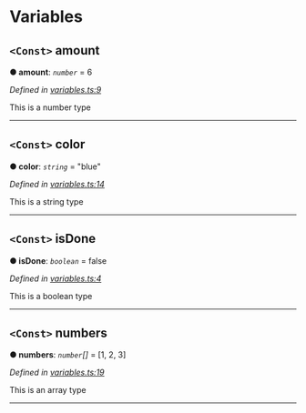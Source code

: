 

# Variables

<a id="amount"></a>

## `<Const>` amount

**● amount**: *`number`* = 6

*Defined in [variables.ts:9](https://github.com/OutSystems/typedoc-plugin-markdown/blob/master/test/src/variables.ts#L9)*

This is a number type

___
<a id="color"></a>

## `<Const>` color

**● color**: *`string`* = "blue"

*Defined in [variables.ts:14](https://github.com/OutSystems/typedoc-plugin-markdown/blob/master/test/src/variables.ts#L14)*

This is a string type

___
<a id="isdone"></a>

## `<Const>` isDone

**● isDone**: *`boolean`* = false

*Defined in [variables.ts:4](https://github.com/OutSystems/typedoc-plugin-markdown/blob/master/test/src/variables.ts#L4)*

This is a boolean type

___
<a id="numbers"></a>

## `<Const>` numbers

**● numbers**: *`number`[]* =  [1, 2, 3]

*Defined in [variables.ts:19](https://github.com/OutSystems/typedoc-plugin-markdown/blob/master/test/src/variables.ts#L19)*

This is an array type

___

